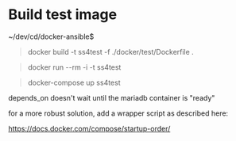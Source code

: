 # Build test image

~/dev/cd/docker-ansible$ 
> docker build -t ss4test -f ./docker/test/Dockerfile .

> docker run --rm -i -t ss4test

> docker-compose up ss4test

depends_on doesn't wait until the mariadb container is "ready"

for a more robust solution, add a wrapper script as described here:

https://docs.docker.com/compose/startup-order/